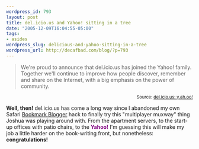 ```yaml
--- 
wordpress_id: 793
layout: post
title: del.icio.us and Yahoo! sitting in a tree
date: "2005-12-09T16:04:55-05:00"
tags: 
- asides
wordpress_slug: delicious-and-yahoo-sitting-in-a-tree
wordpress_url: http://decafbad.com/blog/?p=793
---
```

<blockquote cite="http://blog.del.icio.us/blog/2005/12/yahoo.html">We're proud to announce that del.icio.us has joined the Yahoo! family.  Together we'll continue to improve how people discover, remember and share on the Internet, with a big emphasis on the power of community.</blockquote>
<small style="text-align:right; display:block">Source: <a href="http://blog.del.icio.us/blog/2005/12/yahoo.html">del.icio.us: y.ah.oo!</a></small>

**Well, then!**  del.icio.us has come a long way since I abandoned my own Safari [Bookmark Blogger][bb] hack to finally try this "multiplayer muxway" thing Joshua was playing around with.  From the apartment servers, to the start-up offices with patio chairs, to the <span style="color: purple; font-weight: bold">Yahoo!</span>  I'm guessing this will make my job a little harder on the book-writing front, but nonetheless: **congratulations!**

[bb]: http://decafbad.com/blog/2003/02/04/ooodoh
